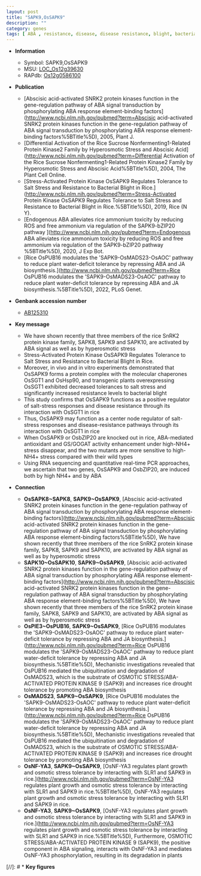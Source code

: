 ```yaml
---
layout: post
title: "SAPK9,OsSAPK9"
description: ""
category: genes
tags: [ ABA , resistance, disease, disease resistance, blight, bacterial blight, salt, tolerance, salt stress, stress, Kinase, protein kinase, stress response, node, ABA]
---
```


* **Information**  
    + Symbol: SAPK9,OsSAPK9  
    + MSU: [LOC_Os12g39630](http://rice.uga.edu/cgi-bin/ORF_infopage.cgi?orf=LOC_Os12g39630)  
    + RAPdb: [Os12g0586100](http://rapdb.dna.affrc.go.jp/viewer/gbrowse_details/irgsp1?name=Os12g0586100)  

* **Publication**  
    + [Abscisic acid-activated SNRK2 protein kinases function in the gene-regulation pathway of ABA signal transduction by phosphorylating ABA response element-binding factors](http://www.ncbi.nlm.nih.gov/pubmed?term=Abscisic acid-activated SNRK2 protein kinases function in the gene-regulation pathway of ABA signal transduction by phosphorylating ABA response element-binding factors%5BTitle%5D), 2005, Plant J.
    + [Differential Activation of the Rice Sucrose Nonfermenting1-Related Protein Kinase2 Family by Hyperosmotic Stress and Abscisic Acid](http://www.ncbi.nlm.nih.gov/pubmed?term=Differential Activation of the Rice Sucrose Nonfermenting1-Related Protein Kinase2 Family by Hyperosmotic Stress and Abscisic Acid%5BTitle%5D), 2004, The Plant Cell Online.
    + [Stress-Activated Protein Kinase OsSAPK9 Regulates Tolerance to Salt Stress and Resistance to Bacterial Blight in Rice.](http://www.ncbi.nlm.nih.gov/pubmed?term=Stress-Activated Protein Kinase OsSAPK9 Regulates Tolerance to Salt Stress and Resistance to Bacterial Blight in Rice.%5BTitle%5D), 2019, Rice (N Y).
    + [Endogenous ABA alleviates rice ammonium toxicity by reducing ROS and free ammonium via regulation of the SAPK9-bZIP20 pathway ](http://www.ncbi.nlm.nih.gov/pubmed?term=Endogenous ABA alleviates rice ammonium toxicity by reducing ROS and free ammonium via regulation of the SAPK9-bZIP20 pathway %5BTitle%5D), 2020, J Exp Bot.
    + [Rice OsPUB16 modulates the &#x27;SAPK9-OsMADS23-OsAOC&#x27; pathway to reduce plant water-deficit tolerance by repressing ABA and JA biosynthesis.](http://www.ncbi.nlm.nih.gov/pubmed?term=Rice OsPUB16 modulates the &#x27;SAPK9-OsMADS23-OsAOC&#x27; pathway to reduce plant water-deficit tolerance by repressing ABA and JA biosynthesis.%5BTitle%5D), 2022, PLoS Genet.

* **Genbank accession number**  
    + [AB125310](http://www.ncbi.nlm.nih.gov/nuccore/AB125310)

* **Key message**  
    + We have shown recently that three members of the rice SnRK2 protein kinase family, SAPK8, SAPK9 and SAPK10, are activated by ABA signal as well as by hyperosmotic stress
    + Stress-Activated Protein Kinase OsSAPK9 Regulates Tolerance to Salt Stress and Resistance to Bacterial Blight in Rice.
    + Moreover, in vivo and in vitro experiments demonstrated that OsSAPK9 forms a protein complex with the molecular chaperones OsSGT1 and OsHsp90, and transgenic plants overexpressing OsSGT1 exhibited decreased tolerances to salt stress and significantly increased resistance levels to bacterial blight
    + This study confirms that OsSAPK9 functions as a positive regulator of salt-stress responses and disease resistance through its interaction with OsSGT1 in rice
    + Thus, OsSAPK9 may function as a center node regulator of salt-stress responses and disease-resistance pathways through its interaction with OsSGT1 in rice
    + When OsSAPK9 or OsbZIP20 are knocked out in rice, ABA-mediated antioxidant and GS/GOGAT activity enhancement under high-NH4+ stress disappear, and the two mutants are more sensitive to high-NH4+ stress compared with their wild types
    + Using RNA sequencing and quantitative real-time PCR approaches, we ascertain that two genes, OsSAPK9 and OsbZIP20, are induced both by high NH4+ and by ABA

* **Connection**  
    + __OsSAPK8~SAPK8__, __SAPK9~OsSAPK9__, [Abscisic acid-activated SNRK2 protein kinases function in the gene-regulation pathway of ABA signal transduction by phosphorylating ABA response element-binding factors](http://www.ncbi.nlm.nih.gov/pubmed?term=Abscisic acid-activated SNRK2 protein kinases function in the gene-regulation pathway of ABA signal transduction by phosphorylating ABA response element-binding factors%5BTitle%5D), We have shown recently that three members of the rice SnRK2 protein kinase family, SAPK8, SAPK9 and SAPK10, are activated by ABA signal as well as by hyperosmotic stress
    + __SAPK10~OsSAPK10__, __SAPK9~OsSAPK9__, [Abscisic acid-activated SNRK2 protein kinases function in the gene-regulation pathway of ABA signal transduction by phosphorylating ABA response element-binding factors](http://www.ncbi.nlm.nih.gov/pubmed?term=Abscisic acid-activated SNRK2 protein kinases function in the gene-regulation pathway of ABA signal transduction by phosphorylating ABA response element-binding factors%5BTitle%5D), We have shown recently that three members of the rice SnRK2 protein kinase family, SAPK8, SAPK9 and SAPK10, are activated by ABA signal as well as by hyperosmotic stress
    + __OsPIE3~OsPUB16__, __SAPK9~OsSAPK9__, [Rice OsPUB16 modulates the &#x27;SAPK9-OsMADS23-OsAOC&#x27; pathway to reduce plant water-deficit tolerance by repressing ABA and JA biosynthesis.](http://www.ncbi.nlm.nih.gov/pubmed?term=Rice OsPUB16 modulates the &#x27;SAPK9-OsMADS23-OsAOC&#x27; pathway to reduce plant water-deficit tolerance by repressing ABA and JA biosynthesis.%5BTitle%5D),  Mechanistic investigations revealed that OsPUB16 mediated the ubiquitination and degradation of OsMADS23, which is the substrate of OSMOTIC STRESS/ABA-ACTIVATED PROTEIN KINASE 9 (SAPK9) and increases rice drought tolerance by promoting ABA biosynthesis
    + __OsMADS23__, __SAPK9~OsSAPK9__, [Rice OsPUB16 modulates the &#x27;SAPK9-OsMADS23-OsAOC&#x27; pathway to reduce plant water-deficit tolerance by repressing ABA and JA biosynthesis.](http://www.ncbi.nlm.nih.gov/pubmed?term=Rice OsPUB16 modulates the &#x27;SAPK9-OsMADS23-OsAOC&#x27; pathway to reduce plant water-deficit tolerance by repressing ABA and JA biosynthesis.%5BTitle%5D),  Mechanistic investigations revealed that OsPUB16 mediated the ubiquitination and degradation of OsMADS23, which is the substrate of OSMOTIC STRESS/ABA-ACTIVATED PROTEIN KINASE 9 (SAPK9) and increases rice drought tolerance by promoting ABA biosynthesis
    + __OsNF-YA3__, __SAPK9~OsSAPK9__, [OsNF-YA3 regulates plant growth and osmotic stress tolerance by interacting with SLR1 and SAPK9 in rice.](http://www.ncbi.nlm.nih.gov/pubmed?term=OsNF-YA3 regulates plant growth and osmotic stress tolerance by interacting with SLR1 and SAPK9 in rice.%5BTitle%5D), OsNF-YA3 regulates plant growth and osmotic stress tolerance by interacting with SLR1 and SAPK9 in rice.
    + __OsNF-YA3__, __SAPK9~OsSAPK9__, [OsNF-YA3 regulates plant growth and osmotic stress tolerance by interacting with SLR1 and SAPK9 in rice.](http://www.ncbi.nlm.nih.gov/pubmed?term=OsNF-YA3 regulates plant growth and osmotic stress tolerance by interacting with SLR1 and SAPK9 in rice.%5BTitle%5D),  Furthermore, OSMOTIC STRESS/ABA-ACTIVATED PROTEIN KINASE 9 (SAPK9), the positive component in ABA signaling, interacts with OsNF-YA3 and mediates OsNF-YA3 phosphorylation, resulting in its degradation in plants

[//]: # * **Key figures**  


